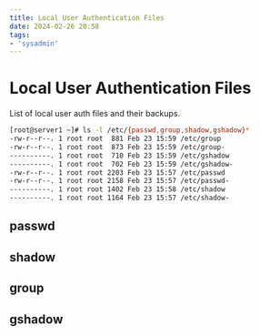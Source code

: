 ```yaml
---
title: Local User Authentication Files
date: 2024-02-26 20:58
tags:
- 'sysadmin'
---
```


# Local User Authentication Files

List of local user auth files and their backups.

```bash
[root@server1 ~]# ls -l /etc/{passwd,group,shadow,gshadow}*
-rw-r--r--. 1 root root  881 Feb 23 15:59 /etc/group
-rw-r--r--. 1 root root  873 Feb 23 15:59 /etc/group-
----------. 1 root root  710 Feb 23 15:59 /etc/gshadow
----------. 1 root root  702 Feb 23 15:59 /etc/gshadow-
-rw-r--r--. 1 root root 2203 Feb 23 15:57 /etc/passwd
-rw-r--r--. 1 root root 2158 Feb 23 15:57 /etc/passwd-
----------. 1 root root 1402 Feb 23 15:58 /etc/shadow
----------. 1 root root 1164 Feb 23 15:57 /etc/shadow-
```

## passwd

## shadow

## group

## gshadow